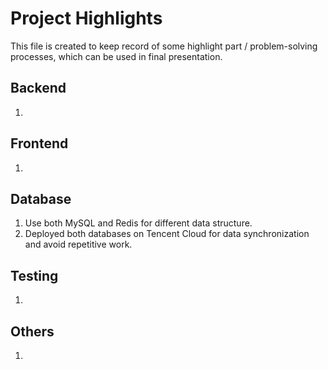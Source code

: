 # Project Highlights
This file is created to keep record of some highlight part / problem-solving processes, 
which can be used in final presentation.

## Backend
1. 

## Frontend
1. 
## Database
1. Use both MySQL and Redis for different data structure.
2. Deployed both databases on Tencent Cloud for data synchronization and avoid repetitive work.

## Testing
1. 

## Others
1. 